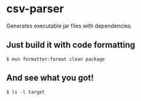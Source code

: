 # csv-parser

Generates executable jar files with dependencies.

## Just build it with code formatting
```
$ mvn formatter:format clean package
```

## And see what you got!
```
$ ls -l target
```
